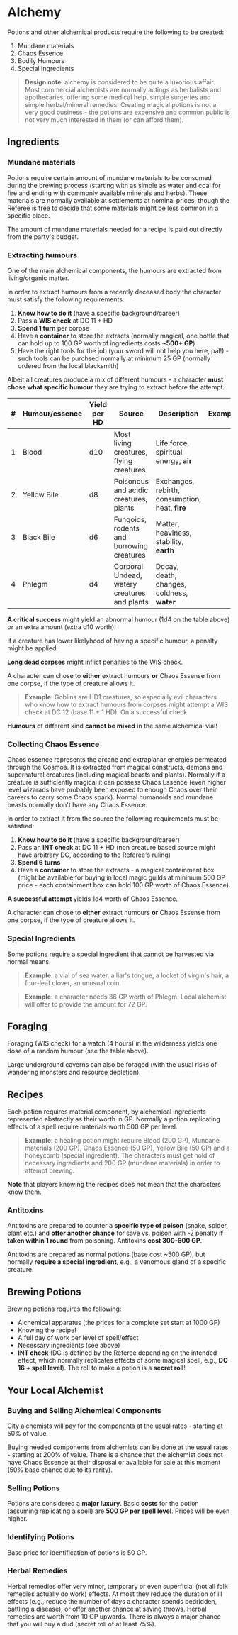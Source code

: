 # Alchemy

Potions and other alchemical products require the following to be created: 

1. Mundane materials 
2. Chaos Essence
3. Bodily Humours 
4. Special Ingredients 

> **Design note**: alchemy is considered to be quite a luxorious affair. Most commercial alchemists are normally actings as herbalists and apothecaries, offering some medical help, simple surgeries and simple herbal/mineral remedies. Creating magical potions is not a very good business - the potions are expensive and common public is not very much interested in them (or can afford them).


## Ingredients 

### Mundane materials 

Potions require certain amount of mundane materials to be consumed during the brewing process (starting with as simple as water and coal for fire and ending with commonly available minerals and herbs). These materials are normally available at settlements at nominal prices, though the Referee is free to decide that some materials might be less common in a specific place. 

The amount of mundane materials needed for a recipe is paid out directly from the party's budget. 

### Extracting humours

One of the main alchemical components, the humours are extracted from living/organic matter. 

In order to extract humours from a recently deceased body the character must satisfy the following requirements: 

1. **Know how to do it** (have a specific background/career)
2. Pass a **WIS check** at DC 11 + HD
3. **Spend 1 turn** per corpse
4. Have a **container** to store the extracts (normally magical, one bottle that can hold up to 100 GP worth of ingredients costs **~500+ GP**)
5. Have the right tools for the job (your sword will not help you here, pal!) - such tools can be purchsed normally at minimum 25 GP (normally ordered from the local blacksmith)

Albeit all creatures produce a mix of different humours - a character **must chose what specific humour** they are trying to extract before the attempt. 

| # | Humour/essence | Yield per HD | Source | Description | Example | 
| --- | --- | --- | --- | --- | --- | 
| 1 | Blood | d10 | Most living creatures, flying creatures | Life force, spiritual energy, **air** |  |
| 2 | Yellow Bile | d8 | Poisonous and acidic creatures, plants | Exchanges, rebirth, consumption, heat, **fire** |  |
| 3 | Black Bile | d6 | Fungoids, rodents and burrowing creatures | Matter, heaviness, stability, **earth** |  |
| 4 | Phlegm | d4 | Corporal Undead, watery creatures and plants | Decay, death, changes, coldness, **water** |  |

**A critical success** might yield an abnormal humour (1d4 on the table above) or an extra amount (extra d10 worth):

If a creature has lower likelyhood of having a specific humour, a penalty might be applied. 

**Long dead corpses** might inflict penalties to the WIS check. 

A character can chose to **either** extract humours **or** Chaos Essense from one corpse, if the type of creature allows it.

> **Example**: Goblins are HD1 creatures, so especially evil characters who know how to extract humours from corpses might attempt a WIS check at DC 12 (base 11 + 1 HD). On a successful check 

**Humours** of different kind **cannot be mixed** in the same alchemical vial! 

### Collecting Chaos Essence

Chaos essence represents the arcane and extraplanar energies permeated through the Cosmos. It is extracted from magical constructs, demons and supernatural creatures (including magical beasts and plants). Normally if a creature is sufficiently magical it can possess Chaos Essence (even higher level wizarads have probably been exposed to enough Chaos over their careers to carry some Chaos spark). Normal humanoids and mundane beasts normally don't have any Chaos Essence. 

In order to extract it from the source the following requirements must be satisfied: 

1. **Know how to do it** (have a specific background/career)
2. Pass an **INT check** at DC 11 + HD (non creature based source might have arbitrary DC, according to the Referee's ruling)
3. **Spend 6 turns** 
4. Have a **container** to store the extracts - a magical containment box (might be available for buying in local magic guilds at minimum 500 GP price - each containment box can hold 100 GP worth of Chaos Essence). 

**A successful attempt** yields 1d4 worth of Chaos Essence. 

A character can chose to **either** extract humours **or** Chaos Essense from one corpse, if the type of creature allows it.

### Special Ingredients

Some potions require a special ingredient that cannot be harvested via normal means. 

> **Example**: a vial of sea water, a liar's tongue, a locket of virgin's hair, a four-leaf clover, an unusual coin. 

> **Example**: a character needs 36 GP worth of Phlegm. Local alchemist will offer to provide the amount for 72 GP. 

## Foraging 

Foraging (WIS check) for a watch (4 hours) in the wilderness yields one dose of a random humour (see the table above).

Large underground caverns can also be foraged (with the usual risks of wandering monsters and resource depletion).  

## Recipes 

Each potion requires material component, by alchemical ingredients represented abstractly as their worth in GP. Normally a potion replicating effects of a spell require materials worth 500 GP per level.

> **Example**: a healing potion might require Blood (200 GP), Mundane materials (200 GP), Chaos Essence (50 GP), Yellow Bile (50 GP) and a honeycomb (special ingredient). The characters must get hold of necessary ingredients and 200 GP (mundane materials) in order to attempt brewing. 

**Note** that players knowing the recipes does not mean that the characters know them. 

### Antitoxins

Antitoxins are prepared to counter a **specific type of poison** (snake, spider, plant etc.) and **offer another chance** for save vs. poison with -2 penalty **if taken within 1 round** from poisoning. Antitoxins **cost 300-600 GP**. 

Antitoxins are prepared as normal potions (base cost ~500 GP), but normally **require a special ingredient**, e.g., a venomous gland of a specific creature.

## Brewing Potions

Brewing potions requires the following:

- Alchemical apparatus (the prices for a complete set start at 1000 GP)
- Knowing the recipe! 
- A full day of work per level of spell/effect
- Necessary ingredients (see above)
- **INT check** (DC is defined by the Referee depending on the intended effect, which normally replicates effects of  some magical spell, e.g., **DC 16 + spell level**). The roll to make a potion is a **secret roll**!

## Your Local Alchemist

### Buying and Selling Alchemical Components

City alchemists will pay for the components at the usual rates - starting at 50% of value. 

Buying needed components from alchemists can be done at the usual rates - starting at 200% of value. There is a chance that the alchemist does not have Chaos Essence at their disposal or available for sale at this moment (50% base chance due to its rarity). 

### Selling Potions

Potions are considered a **major luxury**. Basic **costs** for the potion (assuming replicating a spell) are **500 GP per spell level**. Prices will be even higher. 

### Identifying Potions

Base price for identification of potions is 50 GP. 

### Herbal Remedies

Herbal remedies offer very minor, temporary or even superficial (not all folk remedies actually do work) effects. At most they reduce the duration of ill effects (e.g., reduce the number of days a character spends bedridden, battling a disease), or offer another chance at saving throws. Herbal remedies are worth from 10 GP upwards. There is always a major chance that you will buy a dud (secret roll of at least 75%). 

